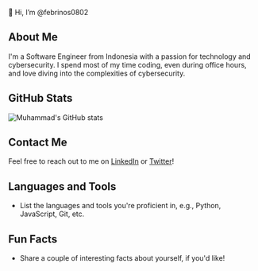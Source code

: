 👋 Hi, I’m @febrinos0802

## About Me
I'm a Software Engineer from Indonesia with a passion for technology and cybersecurity. I spend most of my time coding, even during office hours, and love diving into the complexities of cybersecurity.

## GitHub Stats
![Muhammad's GitHub stats](https://github-readme-stats.vercel.app/api?username=febrinos0802&show_icons=true&theme=radical)

## Contact Me
Feel free to reach out to me on [LinkedIn](https://www.linkedin.com/in/febrinos0802/) or [Twitter](https://twitter.com/febrinos0802/)!

## Languages and Tools
- List the languages and tools you're proficient in, e.g., Python, JavaScript, Git, etc.

## Fun Facts
- Share a couple of interesting facts about yourself, if you'd like!
